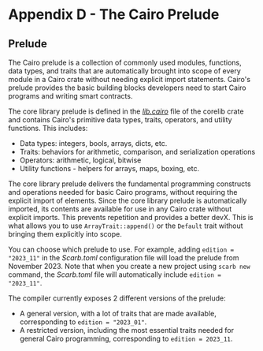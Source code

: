 # Appendix D - The Cairo Prelude

## Prelude

The Cairo prelude is a collection of commonly used modules, functions, data
types, and traits that are automatically brought into scope of every module in a
Cairo crate without needing explicit import statements. Cairo's prelude provides
the basic building blocks developers need to start Cairo programs and writing
smart contracts.

The core library prelude is defined in the _[lib.cairo](https://github.com/starkware-libs/cairo/blob/main/corelib/src/lib.cairo)_
file of the corelib crate and contains Cairo's primitive data types, traits,
operators, and utility functions. This includes:

- Data types: integers, bools, arrays, dicts, etc.
- Traits: behaviors for arithmetic, comparison, and serialization operations
- Operators: arithmetic, logical, bitwise
- Utility functions - helpers for arrays, maps, boxing, etc.

The core library prelude delivers the fundamental programming
constructs and operations needed for basic Cairo programs, without requiring the
explicit import of elements. Since the core library prelude is automatically
imported, its contents are available for use in any Cairo crate without explicit
imports. This prevents repetition and provides a better devX. This is what
allows you to use `ArrayTrait::append()` or the `Default` trait without bringing
them explicitly into scope.

You can choose which prelude to use. For example, adding `edition = "2023_11"` in the _Scarb.toml_ configuration file will load the prelude from November 2023. Note that when you create a new project using `scarb new` command, the _Scarb.toml_ file will automatically include `edition = "2023_11"`.

The compiler currently exposes 2 different versions of the prelude:

- A general version, with a lot of traits that are made available, corresponding to `edition = "2023_01"`.
- A restricted version, including the most essential traits needed for general Cairo programming, corresponding to `edition = 2023_11`.
